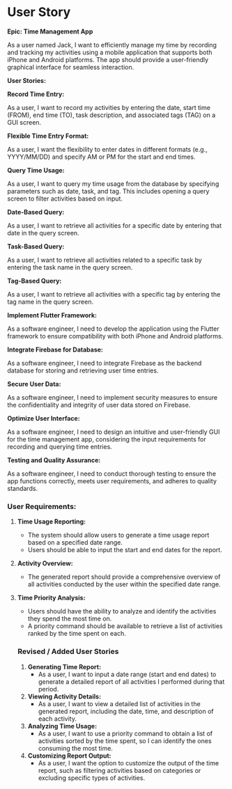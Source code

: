 # User Story

**Epic: Time Management App**

As a user named Jack, I want to efficiently manage my time by recording and tracking my activities using a mobile application that supports both iPhone and Android platforms. The app should provide a user-friendly graphical interface for seamless interaction.

**User Stories:**

**Record Time Entry:**

As a user, I want to record my activities by entering the date, start time (FROM), end time (TO), task description, and associated tags (TAG) on a GUI screen.

**Flexible Time Entry Format:**

As a user, I want the flexibility to enter dates in different formats (e.g., YYYY/MM/DD) and specify AM or PM for the start and end times.

**Query Time Usage:**

As a user, I want to query my time usage from the database by specifying parameters such as date, task, and tag. This includes opening a query screen to filter activities based on input.

**Date-Based Query:**

As a user, I want to retrieve all activities for a specific date by entering that date in the query screen.

**Task-Based Query:**

As a user, I want to retrieve all activities related to a specific task by entering the task name in the query screen.

**Tag-Based Query:**

As a user, I want to retrieve all activities with a specific tag by entering the tag name in the query screen.

**Implement Flutter Framework:**

As a software engineer, I need to develop the application using the Flutter framework to ensure compatibility with both iPhone and Android platforms.

**Integrate Firebase for Database:**

As a software engineer, I need to integrate Firebase as the backend database for storing and retrieving user time entries.

**Secure User Data:**

As a software engineer, I need to implement security measures to ensure the confidentiality and integrity of user data stored on Firebase.

**Optimize User Interface:**

As a software engineer, I need to design an intuitive and user-friendly GUI for the time management app, considering the input requirements for recording and querying time entries.

**Testing and Quality Assurance:**

As a software engineer, I need to conduct thorough testing to ensure the app functions correctly, meets user requirements, and adheres to quality standards.

### **User Requirements:**

1. **Time Usage Reporting:**
    - The system should allow users to generate a time usage report based on a specified date range.
    - Users should be able to input the start and end dates for the report.
2. **Activity Overview:**
    - The generated report should provide a comprehensive overview of all activities conducted by the user within the specified date range.
3. **Time Priority Analysis:**
    - Users should have the ability to analyze and identify the activities they spend the most time on.
    - A priority command should be available to retrieve a list of activities ranked by the time spent on each.
    
    ### Revised / Added User Stories
    
    1. **Generating Time Report:**
        - As a user, I want to input a date range (start and end dates) to generate a detailed report of all activities I performed during that period.
    2. **Viewing Activity Details:**
        - As a user, I want to view a detailed list of activities in the generated report, including the date, time, and description of each activity.
    3. **Analyzing Time Usage:**
        - As a user, I want to use a priority command to obtain a list of activities sorted by the time spent, so I can identify the ones consuming the most time.
    4. **Customizing Report Output:**
        - As a user, I want the option to customize the output of the time report, such as filtering activities based on categories or excluding specific types of activities.